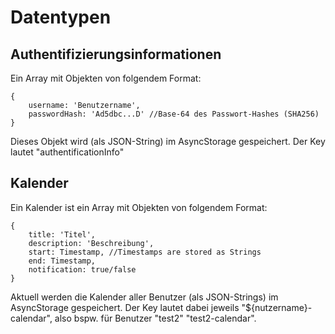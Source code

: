 # Datentypen

## Authentifizierungsinformationen

Ein Array mit Objekten von folgendem Format:
```
{
    username: 'Benutzername',
    passwordHash: 'Ad5dbc...D' //Base-64 des Passwort-Hashes (SHA256)
}
```
Dieses Objekt wird (als JSON-String) im AsyncStorage gespeichert.
Der Key lautet "authentificationInfo"

## Kalender

Ein Kalender ist ein Array mit Objekten von folgendem Format:
```
{
    title: 'Titel',
    description: 'Beschreibung',
    start: Timestamp, //Timestamps are stored as Strings
    end: Timestamp,
    notification: true/false
}
```
Aktuell werden die Kalender aller Benutzer (als JSON-Strings) im AsyncStorage gespeichert.
Der Key lautet dabei jeweils "${nutzername}-calendar", also bspw. für Benutzer "test2" "test2-calendar".